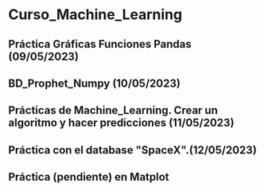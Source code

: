 # Curso_Machine_Learning
## Práctica Gráficas Funciones Pandas (09/05/2023)
## BD_Prophet_Numpy (10/05/2023)
## Prácticas de Machine_Learning. Crear un algoritmo y hacer predicciones (11/05/2023)
## Práctica con el database "SpaceX".(12/05/2023)
## Práctica (pendiente) en Matplot
